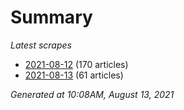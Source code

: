 # Summary
*Latest scrapes*
* [2021-08-12](https://github.com/nuuuwan/news_lk/blob/data/news_lk.2021-08-12.json) (170 articles)
* [2021-08-13](https://github.com/nuuuwan/news_lk/blob/data/news_lk.2021-08-13.json) (61 articles)

*Generated at 10:08AM, August 13, 2021*